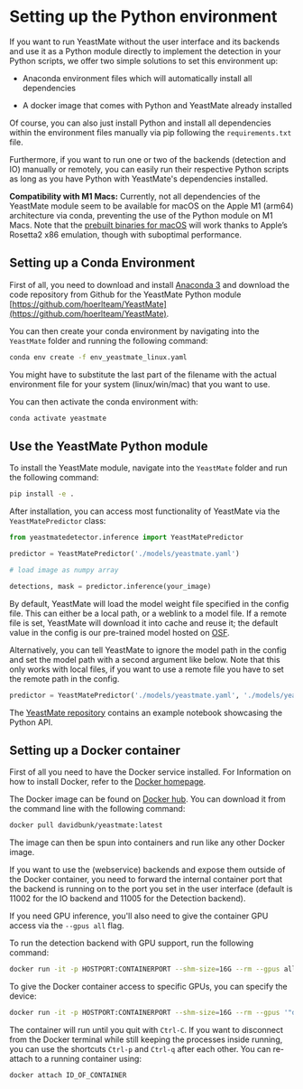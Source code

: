 # Setting up the Python environment

If you want to run YeastMate without the user interface and its backends and use it as a Python module directly to implement the detection in your Python scripts, we offer two simple solutions to set this environment up: 

* Anaconda environment files which will automatically install all dependencies

* A docker image that comes with Python and YeastMate already installed

Of course, you can also just install Python and install all dependencies within the environment files manually via pip following the ```requirements.txt``` file.

Furthermore, if you want to run one or two of the backends (detection and IO) manually or remotely, you can easily run their respective Python scripts as long as you have Python with YeastMate's dependencies installed.

**Compatibility with M1 Macs:** Currently, not all dependencies of the YeastMate module seem to be available for macOS on the Apple M1 (arm64) architecture via conda, preventing the use of the Python module on M1 Macs. Note that the [prebuilt binaries for macOS](./gui.md) will work thanks to Apple’s Rosetta2 x86 emulation, though with suboptimal performance. 

## Setting up a Conda Environment

First of all, you need to download and install [Anaconda 3](https://www.anaconda.com/products/individual) and download the code repository from Github for the YeastMate Python module [https://github.com/hoerlteam/YeastMate](https://github.com/hoerlteam/YeastMate).

You can then create your conda environment by navigating into the ```YeastMate``` folder and running the following command:

``` bash
conda env create -f env_yeastmate_linux.yaml
```

You might have to substitute the last part of the filename with the actual environment file for your system (linux/win/mac) that you want to use. 

You can then activate the conda environment with:

``` bash
conda activate yeastmate
```

## Use the YeastMate Python module

To install the YeastMate module, navigate into the ```YeastMate``` folder and run the following command:

``` bash
pip install -e .
```

After installation, you can access most functionality of YeastMate via the ```YeastMatePredictor``` class:

```python
from yeastmatedetector.inference import YeastMatePredictor

predictor = YeastMatePredictor('./models/yeastmate.yaml')

# load image as numpy array

detections, mask = predictor.inference(your_image)
```

By default, YeastMate will load the model weight file specified in the config file. This can either be a local path, or a weblink to a model file. If a remote file is set, YeastMate will download it into cache and reuse it; the default value in the config is our pre-trained model hosted on [OSF](https://osf.io/287fr/?view_only=99d1fddb563b4253957f226c19c4113f).

Alternatively, you can tell YeastMate to ignore the model path in the config and set the model path with a second argument like below. Note that this only works with local files, if you want to use a remote file you have to set the remote path in the config.

```python
predictor = YeastMatePredictor('./models/yeastmate.yaml', './models/yeastmate_weights.pth')
```

The [YeastMate repository](https://github.com/hoerlteam/YeastMate) contains an example notebook showcasing the Python API.

## Setting up a Docker container

First of all you need to have the Docker service installed. For Information on how to install Docker, refer to the [Docker homepage](https://docker.com).

The Docker image can be found on [Docker hub](https://hub.docker.com/davidbunk/YeastMate). You can download it from the command line with the following command:

``` bash
docker pull davidbunk/yeastmate:latest
```

The image can then be spun into containers and run like any other Docker image. 

If you want to use the (webservice) backends and expose them outside of the Docker container, you need to forward the internal container port that the backend is running on to the port you set in the user interface (default is 11002 for the IO backend and 11005 for the Detection backend).  

If you need GPU inference, you'll also need to give the container GPU access via the ```--gpus all``` flag. 

To run the detection backend with GPU support, run the following command:

``` bash
docker run -it -p HOSTPORT:CONTAINERPORT --shm-size=16G --rm --gpus all davidbunk/yeastmate:latest
```

To give the Docker container access to specific GPUs, you can specify the device:

``` bash
docker run -it -p HOSTPORT:CONTAINERPORT --shm-size=16G --rm --gpus '"device=0"' davidbunk/yeastmate:latest
```

The container will run until you quit with ```Ctrl-C```. If you want to disconnect from the Docker terminal while still keeping the processes inside running, you can use the shortcuts ```Ctrl-p``` and ```Ctrl-q``` after each other. You can re-attach to a running container using:

``` bash
docker attach ID_OF_CONTAINER
```
